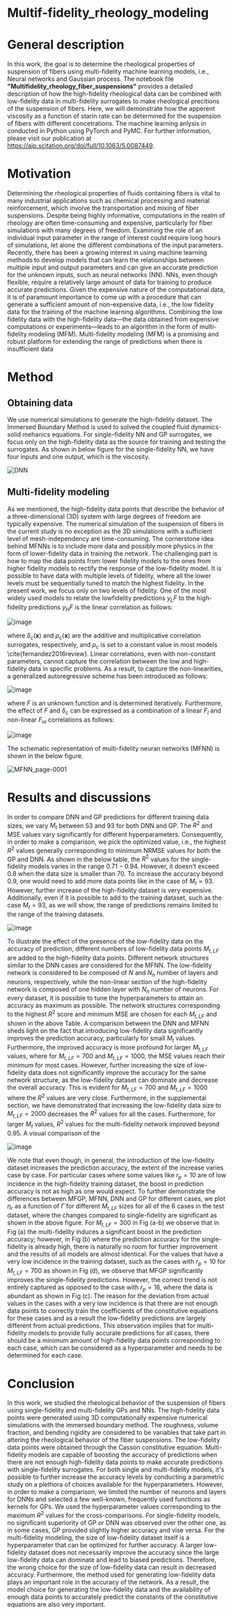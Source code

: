 # Multif-fidelity_rheology_modeling
# General description
In this work, the goal is to determine the rheological properties of suspension of fibers using multi-fidelity machine learning models, i.e., Neural networks and Gaussian process. The notebook file **"Multifidelity_rheology_fiber_suspensions"** provides a detailed description of how the high-fidelity rheological data can be combined with low-fidelity data in multi-fidelity surrogates to make rheological precitions of the suspension of fibers. 
Here, we will demonstrate how the apperent viscosity as a function of starin rate can be determined for the suspension of fibers with different concetrations. The machine learning anlysis in conducted in Python using PyTorch and PyMC. For further information, please visit our publication at https://aip.scitation.org/doi/full/10.1063/5.0087449.

# Motivation

Determining the rheological properties of fluids containing fibers is vital to many industrial applications such as chemical processing and material reinforcement, which involve the transportation and mixing of fiber suspensions. Despite being highly informative, computations in the realm of rheology are often time-consuming and expensive, particularly for fiber simulations with many degrees of freedom. Examining the role of an individual input parameter in the range of interest could require long hours of simulations, let alone the different combinations of the input parameters. Recently, there has been a growing interest in using machine learning methods to develop models that can learn the relationships between multiple input and output parameters and can give an accurate prediction for the unknown inputs, such as neural networks (NN). NNs, even though flexible, require a relatively large amount of data for training to produce accurate predictions. Given the expensive nature of the computational data, it is of paramount importance to come up with a procedure that can generate a sufficient amount of non-expensive data, i.e., the low fidelity data for the training of the machine learning algorithms. Combining the low fidelity data with the high-fidelity data—the data obtained from expensive computations or experiments—leads to an algorithm in the form of multi-fidelity modeling (MFM). Multi-fidelity modeling (MFM) is a promising and robust platform for extending the range of predictions when there is insufficient data

# Method
## Obtaining data
We use numerical simulations to generate the high-fidelity dataset. The Immersed Boundary Method is used to solved the coupled fluid dynamics-solid mehanics equations. For single-fidelity NN and GP surrogates, we focus only on the high-fidelity data as the source for training and testing the surrogates. As shown in below figure for the single-fidelity NN, we have four inputs and one output, which is the viscosity.

![DNN](https://user-images.githubusercontent.com/60017299/198901572-f232c2e1-1d34-4b64-b1f3-e0ce09619e7b.jpg)

## Multi-fidelity modeling
As we mentioned, the high-fidelity data points that describe the behavior of a
three-dimensional (3D) system with large degrees of freedom are typically expensive. The numerical simulation of the suspension of fibers
in the current study is no exception as the 3D simulations with a sufficient level of mesh-independency are time-consuming. The cornerstone idea behind MFNNs is to include more data and possibly more
physics in the form of lower-fidelity data in training the network. The
challenging part is how to map the data points from lower fidelity
models to the ones from higher fidelity models to rectify the response
of the low-fidelity model. It is possible to have data with multiple levels
of fidelity, where all the lower levels must be sequentially tuned to
match the highest fidelity. In the present work, we focus only on two
levels of fidelity. One of the most widely used models to relate the lowfidelity predictions $y_LF$ to the high-fidelity predictions $y_HF$ is the linear
correlation as follows:

![image](https://user-images.githubusercontent.com/60017299/198902332-09186dcc-2938-4565-9187-c7b2a132eccf.png)


where $\delta_c(\mathbf{x})$ and $\rho_c(\mathbf{x})$ are the additive and multiplicative correlation surrogates, respectively, and $\rho_c$ is set to a constant value in most models \cite{fernandez2016review}. 
Linear correlations, even with non-constant parameters, cannot capture the correlation between the low and high-fidelity data in specific problems. As a result, to capture the non-linearities, a generalized autoregressive scheme has been introduced as follows:

![image](https://user-images.githubusercontent.com/60017299/198902456-8c82d4a4-1ce4-4ce1-8bb0-70f9a0b4b030.png)

where $F$ is an unknown function and is determined iteratively. 
Furthermore, the effect of $F$ and $\delta_c$ can be expressed as a combination of a linear $F_l$ and non-linear $F_{nl}$ correlations as follows:

![image](https://user-images.githubusercontent.com/60017299/198902429-22092646-ce31-4431-b016-cca7f9925d7f.png)


The schematic representation of multi-fidelity neuran networks (MFNN) is shown in the below figure.

![MFNN_page-0001](https://user-images.githubusercontent.com/60017299/198902801-ceed0978-ada4-4241-80fa-df6b8fbdb191.jpg)

# Results and discussions
In order to compare DNN and GP predictions for different training data sizes, we vary $M_t$ between 53 and 93 for both DNN and GP. The $R^2$ and MSE values vary significantly for different hyperparameters. Consequently, in order to make a comparison, we pick the optimized value, i.e., the highest $R^2$ values generally corresponding to minimum NRMSE values for both the GP and DNN. As shown in the below table, the $R^2$ values for the single-fidelity models varies in the range $0.71-0.94$. However, it doesn't exceed $0.8$ when the data size is smaller than $70$. To increase the accuracy beyond $0.9$, one would need to add more data points like in the case of $M_t=93$. However, further increase of the high-fidelity dataset is very expensive. Additionally, even if it is possible to add to the training dataset, such as the case $M_t=93$, as we will show, the range of predictions remains limited to the range of the training datasets. 

![image](https://user-images.githubusercontent.com/60017299/198903575-ad77b02a-8bb4-4387-8127-fb4ecfb893db.png)


To illustrate the effect of the presence of the low-fidelity data on the accuracy of prediction, different numbers of low-fidelity data points $M_{t,LF}$ are added to the high-fidelity data points. Different network structures similar to the DNN cases are considered for the MFNN. The low-fidelity network is considered to be composed of $N$ and $N_n$ number of layers and neurons, respectively, while the non-linear section of the high-fidelity network is composed of one hidden layer with $N_n$ number of neurons. For every dataset, it is possible to tune the hyperparameters to attain an accuracy as maximum as possible. The network structures corresponding to the highest $R^2$ score and minimum MSE are chosen for each $M_{t,LF}$ and shown in the above Table. A comparison between the DNN and MFNN sheds light on the fact that introducing low-fidelity data significantly improves the prediction accuracy, particularly for small $M_t$ values. Furthermore, the improved accuracy is more profound for larger $M_{t,LF}$ values, where for $M_{t,LF}=700$ and $M_{t,LF}=1000$, the MSE values reach their minimum for most cases. However, further increasing the size of low-fidelity data does not significantly improve the accuracy for the same network structure, as the low-fidelity dataset can dominate and decrease the overall accuracy. This is evident for $M_{t,LF}=700$ and $M_{t,LF}=1000$ where the $R^2$ values are very close. Furthermore, in the supplemental section, we have demonstrated that increasing the low-fidelity data size to $M_{t,LF}=2000$ decreases the $R^2$ values for all the cases. Furthermore, for larger $M_t$ values, $R^2$ values for the multi-fidelity network improved beyond $0.95$.  A visual comparison of the 

![image](https://user-images.githubusercontent.com/60017299/198904285-6a71f522-b3b7-4ee2-8849-5df2766fbf19.png)


We note that even though, in general, the introduction of the low-fidelity dataset increases the prediction accuracy, the extent of the increase varies case by case. For particular cases where some values like $r_p=10$ are of low incidence in the high-fidelity training dataset, the boost in prediction accuracy is not as high as one would expect. To further demonstrate the differences between MFGP, MFNN, DNN and GP for different cases, we plot $\eta_r$ as a function of $\dot{\Gamma}$ for different $M_{t,LF}$ sizes for all of the 6 cases in the test dataset, where the changes compared to single-fidelity are significant as shown in the above figure. For $M_{t,LF}=300$ in Fig (a-b) we observe that in Fig (a) the multi-fidelity induces a significant boost in the prediction accuracy; however, in Fig (b) where the prediction accuracy for the single-fidelity is already high, there is naturally no room for further improvement and the results of all models are almost identical. For the values that have a very low incidence in the training dataset, such as the cases with $r_p=10$ for $M_{t,LF}=700$ as shown in Fig (d), we observe that MFGP significantly improves the single-fidelity predictions. However, the correct trend is not entirely captured as opposed to the case with $r_p=16$, where the data is abundant as shown in Fig (c). The reason for the deviation from actual values in the cases with a very low incidence is that there are not enough data points to correctly train the coefficients of the constitutive equations for these cases and as a result the low-fidelity predictions are largely different from actual predictions. This observation implies that for multi-fidelity models to provide fully accurate predictions for all cases, there should be a minimum amount of high-fidelity data points corresponding to each case, which can be considered as a hyperparameter and needs to be determined for each case.

# Conclusion

In this work, we studied the rheological behavior of the suspension of fibers using single-fidelity and multi-fidelity GPs and NNs. The high-fidelity data points were generated using 3D computationally expensive numerical simulations with the immersed boundary method. The roughness, volume fraction, and bending rigidity are considered to be variables that take part in altering the rheological behavior of the fiber suspensions. The low-fidelity data points were obtained through the Casson constitutive equation. Multi-fidelity models are capable of boosting the accuracy of predictions when there are not enough high-fidelity data points to make accurate predictions with single-fidelity surrogates. 
For both single and multi-fidelity models, it's possible to further increase the accuracy levels by conducting a parametric study on a plethora of choices available for the hyperparameters. However, in order to make a comparison, we limited the number of neurons and layers for DNNs and selected a few well-known, frequently used functions as kernels for GPs. We used the hyperparameter values corresponding to the maximum $R^2$ values for the cross-comparisons. For single-fidelity models, no significant superiority of GP or DNN was observed over the other one, as in some cases, GP provided slightly higher accuracy and vise versa. For the multi-fidelity modeling, the size of low-fidelity dataset itself is a hyperparameter that can be optimized for further accuracy. A larger low-fidelity dataset does not necessarily improve the accuracy since the large low-fidelity data can dominate and lead to biased predictions. Therefore, the wrong choice for the size of low-fidelity data can result in decreased accuracy. Furthermore, the method used for generating low-fidelity data plays an important role in the accuracy of the network. As a result, the model choice for generating the low-fidelity data and the availability of enough data points to accurately predict the constants of the constitutive equations are also very important.







